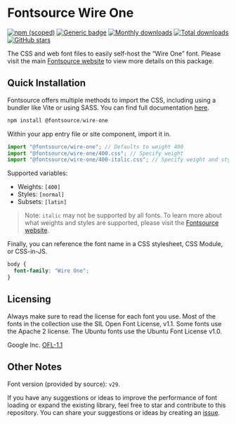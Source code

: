# Fontsource Wire One

[![npm (scoped)](https://img.shields.io/npm/v/@fontsource/wire-one?color=brightgreen)](https://www.npmjs.com/package/@fontsource/wire-one) [![Generic badge](https://img.shields.io/badge/fontsource-passing-brightgreen)](https://github.com/fontsource/fontsource) [![Monthly downloads](https://badgen.net/npm/dm/@fontsource/wire-one)](https://github.com/fontsource/fontsource) [![Total downloads](https://badgen.net/npm/dt/@fontsource/wire-one)](https://github.com/fontsource/fontsource) [![GitHub stars](https://img.shields.io/github/stars/fontsource/fontsource.svg?style=social&label=Star)](https://github.com/fontsource/fontsource/stargazers)

The CSS and web font files to easily self-host the “Wire One” font. Please visit the main [Fontsource website](https://fontsource.org/fonts/wire-one) to view more details on this package.

## Quick Installation

Fontsource offers multiple methods to import the CSS, including using a bundler like Vite or using SASS. You can find full documentation [here](https://fontsource.org/docs/getting-started/introduction).

```javascript
npm install @fontsource/wire-one
```

Within your app entry file or site component, import it in.

```javascript
import "@fontsource/wire-one"; // Defaults to weight 400
import "@fontsource/wire-one/400.css"; // Specify weight
import "@fontsource/wire-one/400-italic.css"; // Specify weight and style
```

Supported variables:
- Weights: `[400]`
- Styles: `[normal]`
- Subsets: `[latin]`

> Note: `italic` may not be supported by all fonts. To learn more about what weights and styles are supported, please visit the [Fontsource website](https://fontsource.org/fonts/wire-one).

Finally, you can reference the font name in a CSS stylesheet, CSS Module, or CSS-in-JS.

```css
body {
  font-family: "Wire One";
}
```

## Licensing
Always make sure to read the license for each font you use. Most of the fonts in the collection use the SIL Open Font License, v1.1. Some fonts use the Apache 2 license. The Ubuntu fonts use the Ubuntu Font License v1.0.

Google Inc.
[OFL-1.1](http://scripts.sil.org/OFL)

## Other Notes
Font version (provided by source): `v29`.

If you have any suggestions or ideas to improve the performance of font loading or expand the existing library, feel free to star and contribute to this repository. You can share your suggestions or ideas by creating an [issue](https://github.com/fontsource/fontsource/issues).